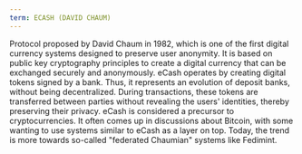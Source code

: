 ```yaml
---
term: ECASH (DAVID CHAUM)
---
```


Protocol proposed by David Chaum in 1982, which is one of the first digital currency systems designed to preserve user anonymity. It is based on public key cryptography principles to create a digital currency that can be exchanged securely and anonymously. eCash operates by creating digital tokens signed by a bank. Thus, it represents an evolution of deposit banks, without being decentralized. During transactions, these tokens are transferred between parties without revealing the users' identities, thereby preserving their privacy. eCash is considered a precursor to cryptocurrencies. It often comes up in discussions about Bitcoin, with some wanting to use systems similar to eCash as a layer on top. Today, the trend is more towards so-called "federated Chaumian" systems like Fedimint.